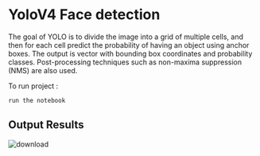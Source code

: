 # YoloV4 Face detection
The goal of YOLO is to divide the image into a grid of multiple cells, and then for each cell predict the probability of having an object using anchor boxes. The output is vector with bounding box coordinates and probability classes. Post-processing techniques such as non-maxima suppression (NMS) are also used.



To run project : 

```
run the notebook
```


## Output Results 
![download](https://user-images.githubusercontent.com/65017645/120058312-93df9500-c067-11eb-8178-fadf4177d14d.png)

